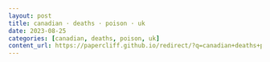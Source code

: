 ```yaml
---
layout: post
title: canadian · deaths · poison · uk
date: 2023-08-25
categories: [canadian, deaths, poison, uk]
content_url: https://papercliff.github.io/redirect/?q=canadian+deaths+poison+uk&tbs=cdr:1,cd_min:8/24/2023,cd_max:8/26/2023
---
```

